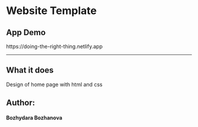 
<h1>Website Template</h1>

<h2>App Demo</h2>
https://doing-the-right-thing.netlify.app
<hr>

<h2>What it does</h2>

<p>Design of home page with html and css</p>

<h2>Author:</h2>
<h4>Bozhydara Bozhanova</h4>
